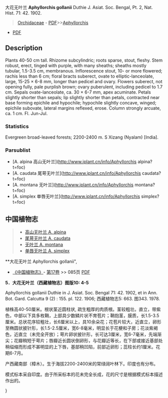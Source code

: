 大花无叶兰 **Aphyllorchis gollanii** Duthie J. Asiat. Soc. Bengal, Pt. 2, Nat. Hist. 71: 42. 1902.

> [Orchidaceae](http://www.iplant.cn/info/Orchidaceae?t=foc) - [PDF](http://www.iplant.cn/foc/pdf/Orchidaceae.pdf)>>[Aphyllorchis](http://www.iplant.cn/info/Aphyllorchis?t=foc)
 - [PDF](http://www.iplant.cn/foc/pdf/Aphyllorchis.pdf)

## Description

Plants 40-50 cm tall. Rhizome subcylindric; roots sparse, stout, fleshy. Stem robust, erect, tinged with purple, with many sheaths; sheaths mostly tubular, 1.5-3.5 cm, membranous. Inflorescence stout, 10- or more flowered; rachis less than 6 cm; floral bracts suberect, ovate to elliptic-lanceolate, large, 15-25 × 6-8 mm, longer than pedicel and ovary. Flowers suberect, not opening fully, pale purplish brown; ovary puberulent, including pedicel to 1.7 cm. Sepals ovate-lanceolate, ca. 30 × 6-7 mm, apex acuminate. Petals slightly shorter than sepals; lip slightly shorter than petals, contracted near base forming epichile and hypochile; hypochile slightly concave, winged; epichile subovate, lateral margins reflexed, erose. Column strongly arcuate, ca. 1 cm. Fl. Jun-Jul.

### Statistics
Evergreen broad-leaved forests; 2200-2400 m. S Xizang (Nyalam) [India].

### Parsublist

* [A.  alpina  高山无叶兰](http://www.iplant.cn/info/Aphyllorchis alpina?t=foc)
* [A.  caudata  尾萼无叶兰](http://www.iplant.cn/info/Aphyllorchis caudata?t=foc)
* [A.  montana  无叶兰](http://www.iplant.cn/info/Aphyllorchis montana?t=foc)
* [A.  simplex  单唇无叶兰](http://www.iplant.cn/info/Aphyllorchis simplex?t=foc)


## 中国植物志

> * [高山无叶兰  A.  alpina](Aphyllorchis-alpina-高山无叶兰.md)
> * [尾萼无叶兰  A.  caudata](Aphyllorchis-caudata-尾萼无叶兰.md)
> * [无叶兰  A.  montana](Aphyllorchis-montana-无叶兰.md)
> * [单唇无叶兰  A.  simplex](Aphyllorchis-simplex-单唇无叶兰.md)


**大花无叶兰 Aphyllorchis gollanii",

* [《中国植物志》](http://www.iplant.cn/frps)- [第17卷](http://www.iplant.cn/frps/vol/17) >> 085页 [PDF](http://www.iplant.cn/frps/pdf/17/085a.pdf)


**5．大花无叶兰（西藏植物志）图版10: 4-5**

Aphyllorchis gollanii Duthie in J. Asiat. Soc. Bengal 71: 42. 1902, et in Ann. Bot. Gard. Calcutta 9 (2) : 155. pl. 122. 1906; 西藏植物志5: 663. 图343. 1978.

植株高40-50厘米。根状茎近圆柱状, 疏生粗厚的肉质根。茎较粗壮。直立，带紫色，中部以下具多枚鞘，上部具少数鳞片状不育苞片；鞘抱茎，膜质，长1.5-3.5厘米。总状花序较粗壮，长6厘米以上，具10余朵花；花苞片较大，近直立，卵形至椭圆状披针形，长1.5-2.5厘米，宽6-8毫米，明显长于花梗和子房；花淡紫褐色，近直立（未完全开放）；萼片卵状披针形，长可达3厘米，宽6-7毫米，先端渐尖；花瓣稍短于萼片；唇瓣近长圆状倒卵形，与花瓣近等长，在下部或接近基部处稍缢缩而形成不甚明显的上下唇，基部稍凹陷，前部近卵形；蕊柱长约1厘米。花期6-7月。

产西藏南部（樟木）。生于海拔2200-2400米的常绿阔叶林下。印度也有分布。

模式标本采自印度。由于所采标本的花未完全长成，花的尺寸是根据模式标本描述作出的。

}